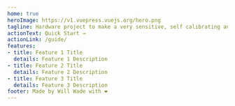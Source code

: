 ```yaml
---
home: true
heroImage: https://v1.vuepress.vuejs.org/hero.png
tagline: Hardware project to make a very sensitive, self calibrating and auto-adjusting on-body switch
actionText: Quick Start →
actionLink: /guide/
features:
- title: Feature 1 Title
  details: Feature 1 Description
- title: Feature 2 Title
  details: Feature 2 Description
- title: Feature 3 Title
  details: Feature 3 Description
footer: Made by Will Wade with ❤️
---
```

